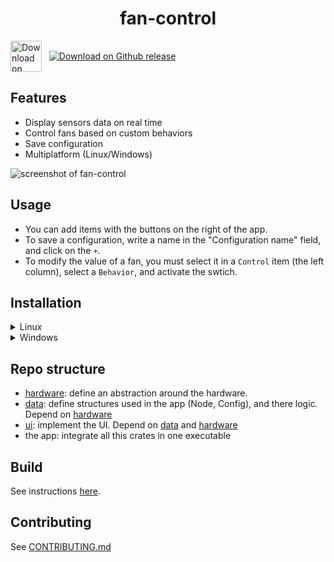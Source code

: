 <h1 align="center">fan-control</h1>

<div>
    <a href="https://flathub.org/apps/io.github.wiiznokes.fan-control"><img align=center height="50" alt="Download on Flathub" src="https://flathub.org/assets/badges/flathub-badge-en.svg"/></a>&nbsp;&nbsp;
    <a href="https://github.com/wiiznokes/fan-control/releases/latest"><img align=center alt="Download on Github release" src="https://img.shields.io/github/release/wiiznokes/fan-control.svg"/></a>&nbsp;&nbsp;
<div>

## Features

- Display sensors data on real time
- Control fans based on custom behaviors
- Save configuration
- Multiplatform (Linux/Windows)

![screenshot of fan-control](https://media.githubusercontent.com/media/wiiznokes/fan-control/master/resource/screenshots/app.png)

## Usage

- You can add items with the buttons on the right of the app.
- To save a configuration, write a name in the "Configuration name" field, and click on the `+`.
- To modify the value of a fan, you must select it in a `Control` item (the left column), select a `Behavior`, and activate the swtich.

## Installation

<details>
    <summary>Linux</summary>

### Flatpak Version

If you're using the Flatpak version of the application, you'll need to [install the required udev rules](./resource/linux/udev_rules.md) first. Then, you can use/install the app from [Flathub](https://flathub.org/apps/io.github.wiiznokes.fan-control).

The configuration file for the Flatpak version will be located at: [`~/.var/app/io.github.wiiznokes.fan-control/config/fan-control/`](file://~/.var/app/io.github.wiiznokes.fan-control/config/fan-control/).

---

<ins>To ensure the application detects the maximum number of sensors, follow these steps:</ins>

1. Install `lm-sensors`  
   For Debian-based systems, run: `sudo apt install lm-sensors`  
   For Fedora-based systems, run: `sudo dnf install lm_sensors`
2. Run Hardware Detection Script  
   After installing `lm-sensors`, execute the following command to detect the available hardware sensors: `sudo sensors-detect`

</details>

<details>
    <summary>Windows</summary>

The configuration file can be found in [`C:\Users\wiiz\AppData\Roaming\wiiznokes\fan-control\config`](file:///C:\Users\wiiz\AppData\Roaming\wiiznokes\fan-control\config).

</details>

## Repo structure

- [hardware](./hardware/README.md): define an abstraction around the hardware.
- [data](./data/README.md): define structures used in the app (Node, Config), and there logic. Depend on [hardware](./hardware/README.md)
- [ui](./ui/README.md): implement the UI. Depend on [data](./data/README.md) and [hardware](./hardware/README.md)
- the app: integrate all this crates in one executable

## Build

See instructions [here](./BUILD.md).

## Contributing

See [CONTRIBUTING.md](./CONTRIBUTING.md)
